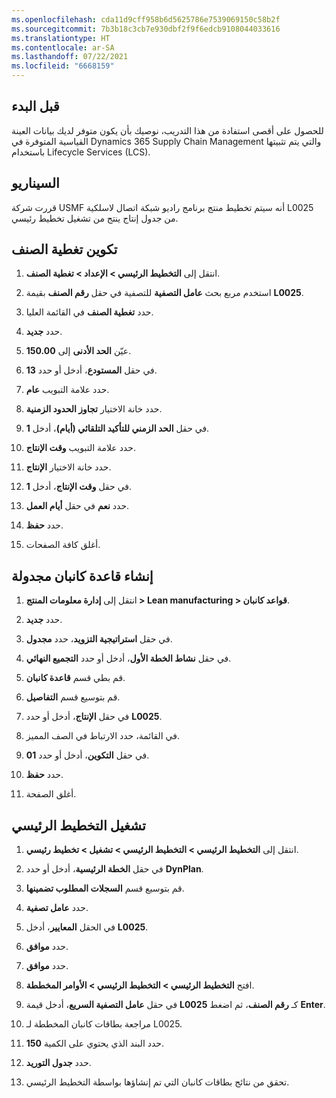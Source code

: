 ```yaml
---
ms.openlocfilehash: cda11d9cff958b6d5625786e7539069150c58b2f
ms.sourcegitcommit: 7b3b18c3cb7e930dbf2f9f6edcb9108044033616
ms.translationtype: HT
ms.contentlocale: ar-SA
ms.lasthandoff: 07/22/2021
ms.locfileid: "6668159"
---
```

## <a name="before-you-begin"></a>قبل البدء 
للحصول على أقصى استفادة من هذا التدريب، نوصيك بأن يكون متوفر لديك بيانات العينة القياسية المتوفرة في Dynamics 365 Supply Chain Management والتي يتم تثبيتها باستخدام Lifecycle Services (LCS).

## <a name="scenario"></a>السيناريو 

قررت شركة USMF أنه سيتم تخطيط منتج برنامج راديو شبكة اتصال لاسلكية L0025 من جدول إنتاج ينتج من تشغيل تخطيط رئيسي.

## <a name="configure-item-coverage"></a>تكوين تغطية الصنف 

1.  انتقل إلى **التخطيط الرئيسي > الإعداد > تغطية الصنف**.

2.  استخدم مربع بحث **عامل التصفية** للتصفية في حقل **رقم الصنف** بقيمة **L0025**.

3.  حدد **تغطية الصنف** في القائمة العليا.

4.  حدد **جديد‎**.

5.  عيّن **الحد الأدنى** إلى **150.00**.

6.  في حقل **المستودع**، أدخل أو حدد **13**.

7.  حدد علامة التبويب **عام**.

8.  حدد خانة الاختيار **تجاوز الحدود الزمنية**.

9.  في حقل **الحد الزمني للتأكيد التلقائي (أيام)**، أدخل **1**.

10. حدد علامة التبويب **وقت الإنتاج**.

11. حدد خانة الاختيار **الإنتاج**.

12. في حقل **وقت الإنتاج**، أدخل **1**.

13. حدد **نعم** في حقل **أيام العمل**.

14. حدد **حفظ**.

15. أغلق كافة الصفحات.

## <a name="create-a-scheduled-kanban-rule"></a>إنشاء قاعدة كانبان مجدولة

1.  انتقل إلى **إدارة معلومات المنتج > Lean manufacturing > قواعد كانبان**.

2.  حدد **جديد‎**.

3.  في حقل **استراتيجية التزويد**، حدد **مجدول**.

4.  في حقل **نشاط الخطة الأول**، أدخل أو حدد **التجميع النهائي**.

5.  قم بطي قسم **قاعدة كانبان**.

6.  قم بتوسيع قسم **التفاصيل**.

7.  في حقل **الإنتاج**، أدخل أو حدد **L0025**.

8.  في القائمة، حدد الارتباط في الصف المميز.

9.  في حقل **التكوين**، أدخل أو حدد **01**.

10. حدد **حفظ**.

11. أغلق الصفحة.

## <a name="run-master-planning"></a>تشغيل التخطيط الرئيسي

1.  انتقل إلى **التخطيط الرئيسي > التخطيط الرئيسي > تشغيل > تخطيط رئيسي**.

2.  في حقل **الخطة الرئيسية**، أدخل أو حدد **DynPlan**.

3.  قم بتوسيع قسم **السجلات المطلوب تضمينها**.

4.  حدد **عامل تصفية**.

5.  في الحقل **المعايير**، أدخل **L0025**.

6.  حدد **موافق**.

7.  حدد **موافق**.


1.  افتح **التخطيط الرئيسي > التخطيط الرئيسي > الأوامر المخططة**.

2.  في حقل **عامل التصفية السريع**، أدخل قيمة **L0025** كـ **رقم الصنف**، ثم اضغط **Enter**.

3.  مراجعة بطاقات كانبان المخططة لـ L0025.

4.  حدد البند الذي يحتوي على الكمية **150**.

5.  حدد **جدول التوريد**.

6.  تحقق من نتائج بطاقات كانبان التي تم إنشاؤها بواسطة التخطيط الرئيسي.
 
